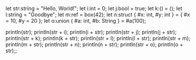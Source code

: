 let str:string = "Hello, World!";
let i:int = 0;
let j:bool = true;
let k:() = ();
let l:string = "Goodbye";
let m:ref<int> = box(42);
let n:struct { #x: int, #y: int } = { #x = 10, #y = 20 };
let o:union { #a: int, #b: String } = #a(100);

println(str);
println(str + i);
println(i + str);
println(str + j);
println(j + str);
println(str + k);
println(k + str);
println(str + l);
println(l + str);
println(str + m);
println(m + str);
println(str + n);
println(n + str);
println(str + o);
println(o + str);;
